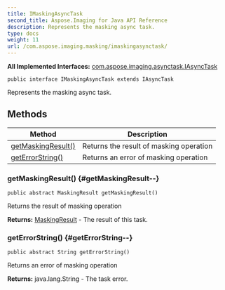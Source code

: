 ```yaml
---
title: IMaskingAsyncTask
second_title: Aspose.Imaging for Java API Reference
description: Represents the masking async task.
type: docs
weight: 11
url: /com.aspose.imaging.masking/imaskingasynctask/
---
```

**All Implemented Interfaces:**
[com.aspose.imaging.asynctask.IAsyncTask](../../com.aspose.imaging.asynctask/iasynctask)
```
public interface IMaskingAsyncTask extends IAsyncTask
```

Represents the masking async task.
## Methods

| Method | Description |
| --- | --- |
| [getMaskingResult()](#getMaskingResult--) | Returns the result of masking operation |
| [getErrorString()](#getErrorString--) | Returns an error of masking operation |
### getMaskingResult() {#getMaskingResult--}
```
public abstract MaskingResult getMaskingResult()
```


Returns the result of masking operation

**Returns:**
[MaskingResult](../../com.aspose.imaging.masking.result/maskingresult) - The result of this task.
### getErrorString() {#getErrorString--}
```
public abstract String getErrorString()
```


Returns an error of masking operation

**Returns:**
java.lang.String - The task error.
